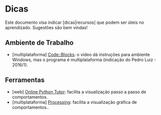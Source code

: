 Dicas
=====

Este documento visa indicar [dicas|recursos] que podem ser úteis no aprendizado. Sugestões são bem vindas!

Ambiente de Trabalho
--------------------

* [multiplataforma] [Code::Blocks][codeblocks]: o vídeo dá instruções para ambiente Windows, mas o programa é multiplataforma (indicação do Pedro Luiz - 2016/1).

Ferramentas
-----------

* [web] [Online Python Tutor][opt]: facilita a visualização passo a passo de comportamentos.
* [multiplataforma] [ Processing][processing]: facilita a visualização gráfica de comportamentos..

[codeblocks]: https://www.youtube.com/watch?v=6EDsJ_MNN7w
[opt]: http://pythontutor.com/
[processing]: https://processing.org/download/?processingmark

